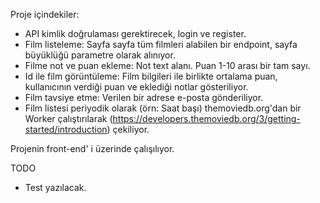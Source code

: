 Proje içindekiler:
- API kimlik doğrulaması gerektirecek, login ve register.
- Film listeleme: Sayfa sayfa tüm filmleri alabilen bir endpoint, sayfa büyüklüğü parametre olarak alınıyor.
- Filme not ve puan ekleme: Not text alanı. Puan 1-10 arası bir tam sayı.
- Id ile film görüntüleme: Film bilgileri ile birlikte ortalama puan, kullanıcının verdiği puan ve eklediği notlar gösteriliyor.
- Film tavsiye etme: Verilen bir adrese e-posta gönderiliyor.
- Film listesi periyodik olarak (örn: Saat başı) themoviedb.org'dan bir Worker çalıştırılarak (https://developers.themoviedb.org/3/getting-started/introduction) çekiliyor.

Projenin front-end' i üzerinde çalışılıyor.

TODO
- Test yazılacak.

